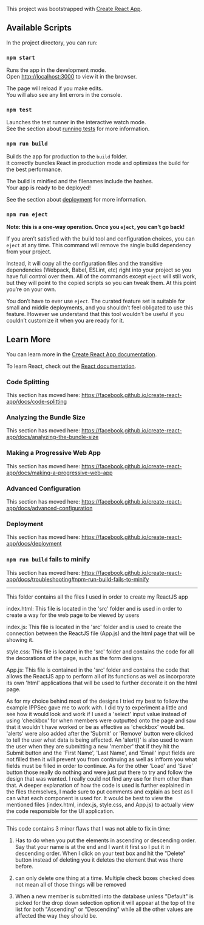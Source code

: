 This project was bootstrapped with [Create React App](https://github.com/facebook/create-react-app).

## Available Scripts

In the project directory, you can run:

### `npm start`

Runs the app in the development mode.<br>
Open [http://localhost:3000](http://localhost:3000) to view it in the browser.

The page will reload if you make edits.<br>
You will also see any lint errors in the console.

### `npm test`

Launches the test runner in the interactive watch mode.<br>
See the section about [running tests](https://facebook.github.io/create-react-app/docs/running-tests) for more information.

### `npm run build`

Builds the app for production to the `build` folder.<br>
It correctly bundles React in production mode and optimizes the build for the best performance.

The build is minified and the filenames include the hashes.<br>
Your app is ready to be deployed!

See the section about [deployment](https://facebook.github.io/create-react-app/docs/deployment) for more information.

### `npm run eject`

**Note: this is a one-way operation. Once you `eject`, you can’t go back!**

If you aren’t satisfied with the build tool and configuration choices, you can `eject` at any time. This command will remove the single build dependency from your project.

Instead, it will copy all the configuration files and the transitive dependencies (Webpack, Babel, ESLint, etc) right into your project so you have full control over them. All of the commands except `eject` will still work, but they will point to the copied scripts so you can tweak them. At this point you’re on your own.

You don’t have to ever use `eject`. The curated feature set is suitable for small and middle deployments, and you shouldn’t feel obligated to use this feature. However we understand that this tool wouldn’t be useful if you couldn’t customize it when you are ready for it.

## Learn More

You can learn more in the [Create React App documentation](https://facebook.github.io/create-react-app/docs/getting-started).

To learn React, check out the [React documentation](https://reactjs.org/).

### Code Splitting

This section has moved here: https://facebook.github.io/create-react-app/docs/code-splitting

### Analyzing the Bundle Size

This section has moved here: https://facebook.github.io/create-react-app/docs/analyzing-the-bundle-size

### Making a Progressive Web App

This section has moved here: https://facebook.github.io/create-react-app/docs/making-a-progressive-web-app

### Advanced Configuration

This section has moved here: https://facebook.github.io/create-react-app/docs/advanced-configuration

### Deployment

This section has moved here: https://facebook.github.io/create-react-app/docs/deployment

### `npm run build` fails to minify

This section has moved here: https://facebook.github.io/create-react-app/docs/troubleshooting#npm-run-build-fails-to-minify


---------------------------------------------------------------------------------------------------------------------------

This folder contains all the files I used in order to create my ReactJS app


index.html:
This file is located in the 'src' folder and is used in order to create a way for the web page to be viewed by users


index.js:
This file is located in the 'src' folder and is used to create the connection between the ReactJS file (App.js) and the html page that 
will be showing it.


style.css:
This file is located in the 'src' folder and contains the code for all the decorations of the page, such as the form designs.


App.js:
This file is contained in the 'src' folder and contains the code that allows the ReactJS app to perform all of its functions as well as incorporate its own 'html' applications that will be used to further decorate it on the html page.


As for my choice behind most of the designs I tried my best to follow the example IPPSec gave me to work with. I did try to experiment
a little and see how it would look and work if I used a 'select' input value instead of using 'checkbox' for when members were outputted
onto the page and saw that it wouldn't have worked or be as effective as 'checkbox' would be. 'alerts' were also added after the 
'Submit' or 'Remove' button were clicked to tell the user what data is being affected. An 'alert()' is also used to warn the user
when they are submitting a new 'member' that if they hit the Submit button and the 'First Name', 'Last Name', and 'Email' input fields 
are not filled then it will prevent you from continuing as well as infform you what fields must be filled in order to continue. As for
the other 'Load' and 'Save' button those really do nothing and were just put there to try and follow the design that was wanted. 
I really could not find any use for them other than that. A deeper explanation of how the code is used is further explained in the 
files themselves, I made sure to put comments and explain as best as I can what each component is used for. It would be best to view the 
mentioned files (index.html, index.js, style.css, and App.js) to actually view the code responsible for the UI application.



-------------------------------------------------------------------------------------------------------------------------
This code contains 3 minor flaws that I was not able to fix in time:

1. Has to do when you put the elements in ascending or descending
order. Say that your name is at the end and I want it first so I put
it in descending order. When I click on your text box and hit the
"Delete" button instead of deleting you it deletes the element that
was there before.

2. can only delete one thing at a time. Multiple check boxes
checked does not mean all of those things will be removed

3. When a new member is submitted into the database unless "Default" is picked for the drop down selection option it will appear at the 
top of the list for both "Ascending" or "Descending" while all the other values are affected the way they should be.
